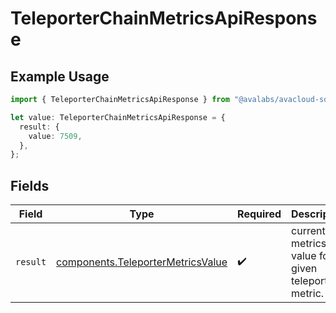 # TeleporterChainMetricsApiResponse

## Example Usage

```typescript
import { TeleporterChainMetricsApiResponse } from "@avalabs/avacloud-sdk/models/components";

let value: TeleporterChainMetricsApiResponse = {
  result: {
    value: 7509,
  },
};
```

## Fields

| Field                                                                                  | Type                                                                                   | Required                                                                               | Description                                                                            |
| -------------------------------------------------------------------------------------- | -------------------------------------------------------------------------------------- | -------------------------------------------------------------------------------------- | -------------------------------------------------------------------------------------- |
| `result`                                                                               | [components.TeleporterMetricsValue](../../models/components/teleportermetricsvalue.md) | :heavy_check_mark:                                                                     | current metrics value for a given teleporter metric.                                   |
